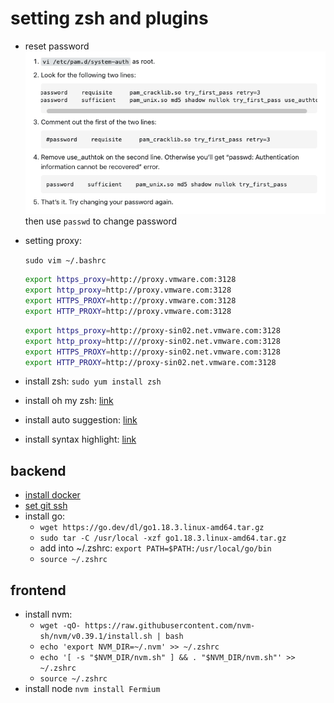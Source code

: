 # setting zsh and plugins

* reset password
![1](../Image/vmware/1.png)
then use `passwd` to change password

* setting proxy:

    `sudo vim ~/.bashrc`

    ```bash
    export https_proxy=http://proxy.vmware.com:3128
    export http_proxy=http://proxy.vmware.com:3128
    export HTTPS_PROXY=http://proxy.vmware.com:3128
    export HTTP_PROXY=http://proxy.vmware.com:3128
    ```

    ```bash
    export https_proxy=http://proxy-sin02.net.vmware.com:3128
    export http_proxy=http:///proxy-sin02.net.vmware.com:3128
    export HTTPS_PROXY=http://proxy-sin02.net.vmware.com:3128
    export HTTP_PROXY=http://proxy-sin02.net.vmware.com:3128
    ```

* install zsh: `sudo yum install zsh`
* install oh my zsh: [link](https://ohmyz.sh/#install)
* install auto suggestion: [link](https://github.com/zsh-users/zsh-autosuggestions/blob/master/INSTALL.md#oh-my-zsh)
* install syntax highlight: [link](https://github.com/zsh-users/zsh-syntax-highlighting/blob/master/INSTALL.md)

## backend

* [install docker](https://docs.docker.com/engine/install/centos/)
* [set git ssh](https://docs.github.com/en/authentication/connecting-to-github-with-ssh)
* install go:
  * `wget https://go.dev/dl/go1.18.3.linux-amd64.tar.gz`
  * `sudo tar -C /usr/local -xzf go1.18.3.linux-amd64.tar.gz`
  * add into ~/.zshrc: `export PATH=$PATH:/usr/local/go/bin`
  * `source ~/.zshrc`

## frontend

* install nvm:
  * `wget -qO- https://raw.githubusercontent.com/nvm-sh/nvm/v0.39.1/install.sh | bash`
  * `echo 'export NVM_DIR=~/.nvm' >> ~/.zshrc`
  * `echo '[ -s "$NVM_DIR/nvm.sh" ] && . "$NVM_DIR/nvm.sh"' >> ~/.zshrc`
  * `source ~/.zshrc`
* install node `nvm install Fermium`
